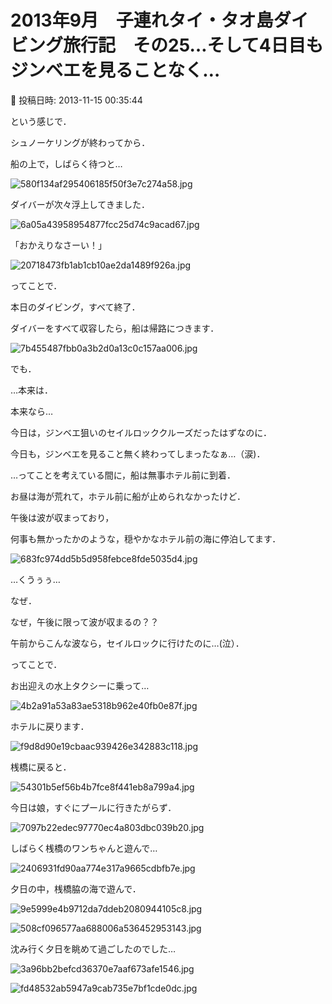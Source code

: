 # 2013年9月　子連れタイ・タオ島ダイビング旅行記　その25…そして4日目もジンベエを見ることなく…

📅 投稿日時: 2013-11-15 00:35:44

という感じで．


シュノーケリングが終わってから．





船の上で，しばらく待つと…




![580f134af295406185f50f3e7c274a58.jpg](images/580f134af295406185f50f3e7c274a58.jpg)




ダイバーが次々浮上してきました．




![6a05a43958954877fcc25d74c9acad67.jpg](images/6a05a43958954877fcc25d74c9acad67.jpg)




「おかえりなさーい！」




![20718473fb1ab1cb10ae2da1489f926a.jpg](images/20718473fb1ab1cb10ae2da1489f926a.jpg)




ってことで．


本日のダイビング，すべて終了．


ダイバーをすべて収容したら，船は帰路につきます．




![7b455487fbb0a3b2d0a13c0c157aa006.jpg](images/7b455487fbb0a3b2d0a13c0c157aa006.jpg)







でも．


…本来は．


本来なら…


今日は，ジンベエ狙いのセイルロッククルーズだったはずなのに．


今日も，ジンベエを見ること無く終わってしまったなぁ…（涙)．





…ってことを考えている間に，船は無事ホテル前に到着．


お昼は海が荒れて，ホテル前に船が止められなかったけど．


午後は波が収まっており，


何事も無かったかのような，穏やかなホテル前の海に停泊してます．




![683fc974dd5b5d958febce8fde5035d4.jpg](images/683fc974dd5b5d958febce8fde5035d4.jpg)







…くうぅぅ…


なぜ．


なぜ，午後に限って波が収まるの？？


午前からこんな波なら，セイルロックに行けたのに…(泣）．





ってことで．


お出迎えの水上タクシーに乗って…




![4b2a91a53a83ae5318b962e40fb0e87f.jpg](images/4b2a91a53a83ae5318b962e40fb0e87f.jpg)




ホテルに戻ります．




![f9d8d90e19cbaac939426e342883c118.jpg](images/f9d8d90e19cbaac939426e342883c118.jpg)







桟橋に戻ると．




![54301b5ef56b4b7fce8f441eb8a799a4.jpg](images/54301b5ef56b4b7fce8f441eb8a799a4.jpg)




今日は娘，すぐにプールに行きたがらず．




![7097b22edec97770ec4a803dbc039b20.jpg](images/7097b22edec97770ec4a803dbc039b20.jpg)




しばらく桟橋のワンちゃんと遊んで…




![2406931fd90aa774e317a9665cdbfb7e.jpg](images/2406931fd90aa774e317a9665cdbfb7e.jpg)




夕日の中，桟橋脇の海で遊んで．




![9e5999e4b9712da7ddeb2080944105c8.jpg](images/9e5999e4b9712da7ddeb2080944105c8.jpg)









![508cf096577aa688006a536452953143.jpg](images/508cf096577aa688006a536452953143.jpg)




沈み行く夕日を眺めて過ごしたのでした…




![3a96bb2befcd36370e7aaf673afe1546.jpg](images/3a96bb2befcd36370e7aaf673afe1546.jpg)









![fd48532ab5947a9cab735e7bf1cde0dc.jpg](images/fd48532ab5947a9cab735e7bf1cde0dc.jpg)
